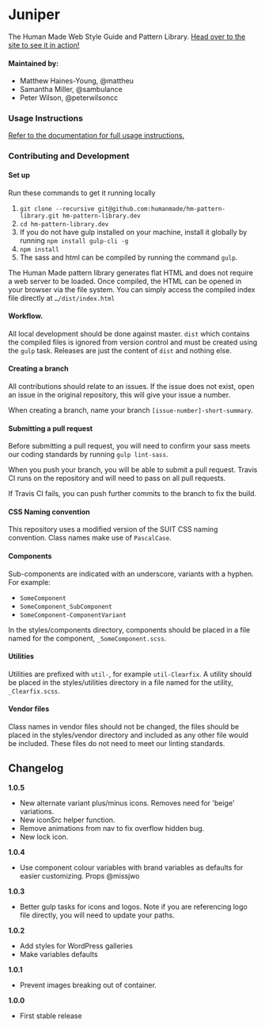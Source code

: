 # Juniper 

The Human Made Web Style Guide and Pattern Library. [Head over to the site to see it in action!](https://humanmade.github.io/hm-pattern-library/)

#### Maintained by:

* Matthew Haines-Young, @mattheu
* Samantha Miller, @sambulance
* Peter Wilson, @peterwilsoncc

### Usage Instructions

[Refer to the documentation for full usage instructions.](https://humanmade.github.io/hm-pattern-library/pages/instructions.html)

### Contributing and Development

#### Set up

Run these commands to get it running locally

1. `git clone --recursive git@github.com:humanmade/hm-pattern-library.git hm-pattern-library.dev`
1. `cd hm-pattern-library.dev`
1. If you do not have gulp installed on your machine, install it globally by running `npm install gulp-cli -g`
1. `npm install`
1. The sass and html can be compiled by running the command `gulp`.

The Human Made pattern library generates flat HTML and does not require a web server to be loaded. Once compiled, the HTML can be opened in your browser via the file system. You can simply access the compiled index file directly at `…/dist/index.html`

#### Workflow.

All local development should be done against master. `dist` which contains the compiled files is ignored from version control and must be created using the `gulp` task. Releases are just the content of `dist` and nothing else. 

#### Creating a branch

All contributions should relate to an issues. If the issue does not exist, open an issue in the original repository, this will give your issue a number.

When creating a branch, name your branch `[issue-number]-short-summary`.

#### Submitting a pull request

Before submitting a pull request, you will need to confirm your sass meets our coding standards by running `gulp lint-sass`. 

When you push your branch, you will be able to submit a pull request. Travis CI runs on the repository and will need to pass on all pull requests.

If Travis CI fails, you can push further commits to the branch to fix the build.

#### CSS Naming convention

This repository uses a modified version of the SUIT CSS naming convention. Class names make use of `PascalCase`.

#### Components

Sub-components are indicated with an underscore, variants with a hyphen. For example:

* `SomeComponent`
* `SomeComponent_SubComponent`
* `SomeComponent-ComponentVariant`

In the styles/components directory, components should be placed in a file named for the component, `_SomeComponent.scss`.

#### Utilities

Utilities are prefixed with `util-`, for example `util-Clearfix`. A utility should be placed in the styles/utilities directory in a file named for the utility, `_Clearfix.scss`.

#### Vendor files

Class names in vendor files should not be changed, the files should be placed in the styles/vendor directory and included as any other file would be included. These files do not need to meet our linting standards.

## Changelog

**1.0.5**

* New alternate variant plus/minus icons. Removes need for 'beige' variations. 
* New iconSrc helper function.
* Remove animations from nav to fix overflow hidden bug.
* New lock icon.
 
**1.0.4**

* Use component colour variables with brand variables as defaults for easier customizing. Props @missjwo

**1.0.3**

* Better gulp tasks for icons and logos. Note if you are referencing logo file directly, you will need to update your paths.

**1.0.2**

* Add styles for WordPress galleries
* Make variables defaults

**1.0.1**

* Prevent images breaking out of container.

**1.0.0**

* First stable release
